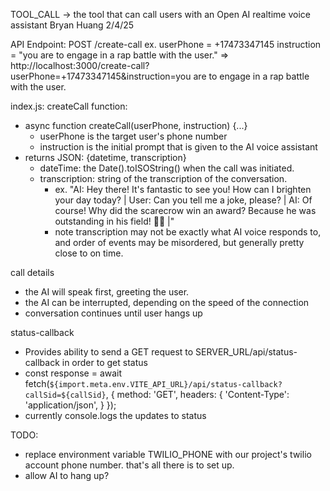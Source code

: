 TOOL_CALL -> the tool that can call users with an Open AI realtime voice assistant
Bryan Huang 2/4/25

API Endpoint:
POST /create-call
ex. userPhone = +17473347145
    instruction = "you are to engage in a rap battle with the user."
=> http://localhost:3000/create-call?userPhone=+17473347145&instruction=you are to engage in a rap battle with the user.




index.js:
createCall function:
- async function createCall(userPhone, instruction) {...}
  - userPhone is the target user's phone number
  - instruction is the initial prompt that is given to the AI voice assistant
- returns JSON: {datetime, transcription}
  - dateTime: the Date().toISOString() when the call was initiated.
  - transcription: string of the transcription of the conversation.
    - ex. "AI: Hey there! It's fantastic to see you! How can I brighten your day today? | User: Can you tell me a joke, please? | AI: Of course! Why did the scarecrow win an award? Because he was outstanding in his field! 🌾😄 |"
    - note transcription may not be exactly what AI voice responds to, and order of events may be misordered, but generally pretty close to on time.

call details
- the AI will speak first, greeting the user.
- the AI can be interrupted, depending on the speed of the connection
- conversation continues until user hangs up

status-callback
- Provides ability to send a GET request to SERVER_URL/api/status-callback in order to get status
- const response = await fetch(`${import.meta.env.VITE_API_URL}/api/status-callback?callSid=${callSid}`, { method: 'GET', headers: { 'Content-Type': 'application/json', } });
- currently console.logs the updates to status


TODO: 
- replace environment variable TWILIO_PHONE with our project's twilio account phone number. that's all there is to set up.
- allow AI to hang up?
